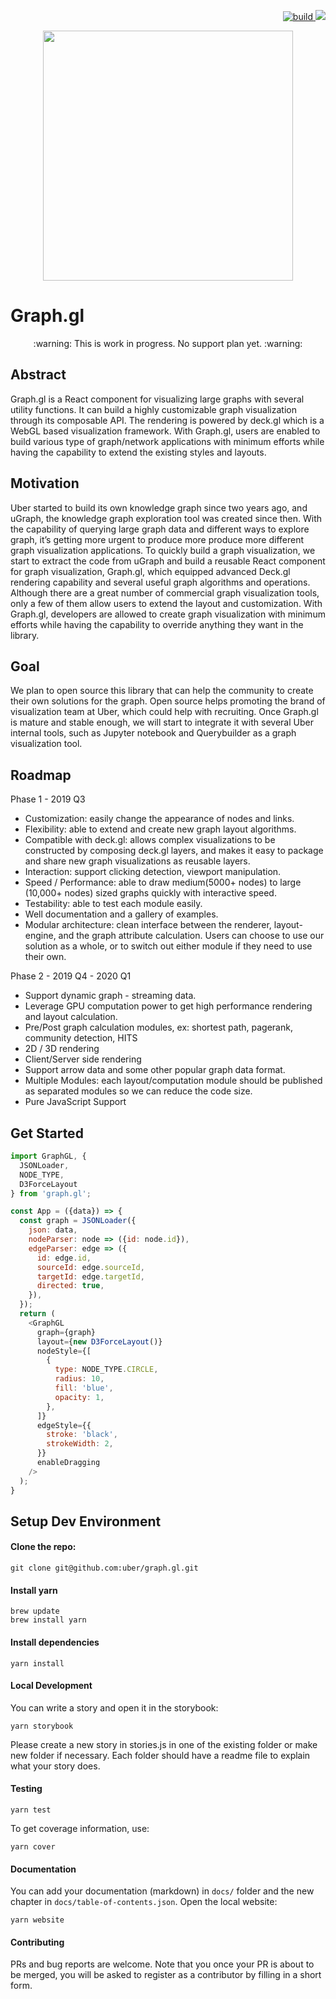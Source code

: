 <p align="right">
  <a href="https://travis-ci.com/uber/graph.gl">
    <img src="https://travis-ci.com/uber/graph.gl.svg" alt="build" />
  </a>
  <a href="https://app.fossa.com/projects/git%2Bgithub.com%2Fuber%2Fgraph.gl?ref=badge_shield" alt="FOSSA Status">
    <img src="https://app.fossa.com/api/projects/git%2Bgithub.com%2Fuber%2Fgraph.gl.svg?type=shield"/>
  </a>
</p>

<p align="center">
  <img src="https://i.imgur.com/BF9aOEu.png" height="400" />
</p>

# Graph.gl

<p align="center">:warning: This is work in progress. No support plan yet. :warning:</p>

## Abstract
Graph.gl is a React component for visualizing large graphs with several utility functions. It can build a highly customizable graph visualization through its composable API. The rendering is powered by deck.gl which is a WebGL based visualization framework.  With Graph.gl, users are enabled to build various type of graph/network applications with minimum efforts while having the capability to extend the existing styles and layouts.

## Motivation
Uber started to build its own knowledge graph since two years ago, and uGraph, the knowledge graph exploration tool was created since then. With the capability of querying large graph data and different ways to explore graph, it’s getting more urgent to produce more produce more different graph visualization applications.
To quickly build a graph visualization, we start to extract the code from uGraph and build a reusable React component for graph visualization, Graph.gl, which equipped advanced Deck.gl rendering capability and several useful graph algorithms and operations. Although there are a great number of commercial graph visualization tools, only a few of them allow users to extend the layout and customization. With Graph.gl, developers are allowed to create graph visualization with minimum efforts while having the capability to override anything they want in the library.

## Goal
We plan to open source this library that can help the community to create their own solutions for the graph. Open source helps promoting the brand of visualization team at Uber, which could help with recruiting. Once Graph.gl is mature and stable enough, we will start to integrate it with several Uber internal tools, such as Jupyter notebook and Querybuilder as a graph visualization tool.

## Roadmap

Phase 1 - 2019 Q3
 - Customization: easily change the appearance of nodes and links.
 - Flexibility: able to extend and create new graph layout algorithms.
 - Compatible with deck.gl: allows complex visualizations to be constructed by composing deck.gl layers, and makes it easy to package and share new graph visualizations as reusable layers.
 - Interaction: support clicking detection, viewport manipulation.
 - Speed / Performance: able to draw medium(5000+ nodes) to large (10,000+ nodes) sized graphs quickly with interactive speed.
 - Testability: able to test each module easily.
 - Well documentation and a gallery of examples.
 - Modular architecture: clean interface between the renderer, layout-engine, and the graph attribute calculation. Users can choose to use our solution as a whole, or to switch out either module if they need to use their own.

Phase 2 - 2019 Q4 - 2020 Q1
 - Support dynamic graph - streaming data.
 - Leverage GPU computation power to get high performance rendering and layout calculation.
 - Pre/Post graph calculation modules, ex: shortest path, pagerank, community detection, HITS
 - 2D / 3D rendering
 - Client/Server side rendering
 - Support arrow data and some other popular graph data format.
 - Multiple Modules: each layout/computation module should be published as separated modules so we can reduce the code size.
 - Pure JavaScript Support

## Get Started
```js
import GraphGL, {
  JSONLoader,
  NODE_TYPE,
  D3ForceLayout
} from 'graph.gl';

const App = ({data}) => {
  const graph = JSONLoader({
    json: data,
    nodeParser: node => ({id: node.id}),
    edgeParser: edge => ({
      id: edge.id,
      sourceId: edge.sourceId,
      targetId: edge.targetId,
      directed: true,
    }),
  });
  return (
    <GraphGL
      graph={graph}
      layout={new D3ForceLayout()}
      nodeStyle={[
        {
          type: NODE_TYPE.CIRCLE,
          radius: 10,
          fill: 'blue',
          opacity: 1,
        },
      ]}
      edgeStyle={{
        stroke: 'black',
        strokeWidth: 2,
      }}
      enableDragging
    />
  );
}
````


## Setup Dev Environment

#### Clone the repo:

```
git clone git@github.com:uber/graph.gl.git
```

#### Install yarn

```
brew update
brew install yarn
```

#### Install dependencies

```
yarn install
```

#### Local Development

You can write a story and open it in the storybook:
```
yarn storybook
```
Please create a new story in stories.js in one of the existing folder or make new folder if necessary.
Each folder should have a readme file to explain what your story does.


#### Testing

```
yarn test
```

To get coverage information, use:

```
yarn cover
```

#### Documentation

You can add your documentation (markdown) in `docs/` folder and the new chapter in `docs/table-of-contents.json`.
Open the local website:
```
yarn website
```

#### Contributing

PRs and bug reports are welcome. Note that you once your PR is
about to be merged, you will be asked to register as a contributor
by filling in a short form.
